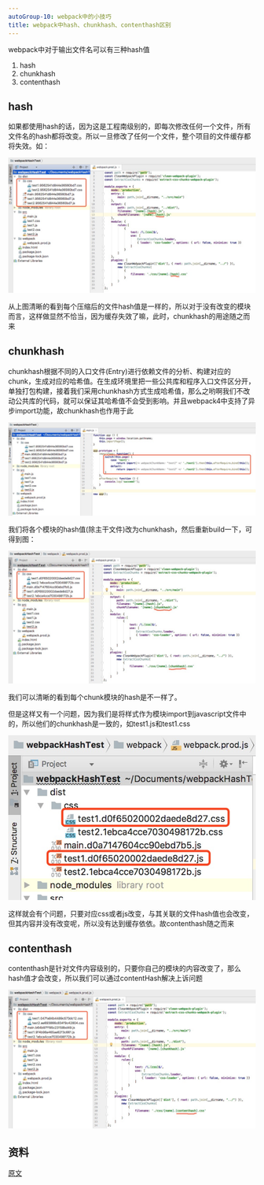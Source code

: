 ```yaml
---
autoGroup-10: webpack中的小技巧
title: webpack中hash、chunkhash、contenthash区别
---
```

webpack中对于输出文件名可以有三种hash值
1. hash
2. chunkhash
3. contenthash

## hash
如果都使用hash的话，因为这是工程南级别的，即每次修改任何一个文件，所有文件名的hash都将改变。所以一旦修改了任何一个文件，整个项目的文件缓存都将失效。如：

![hash](./images/887360-20180904134123992-581664738.png)

从上图清晰的看到每个压缩后的文件hash值是一样的，所以对于没有改变的模块而言，这样做显然不恰当，因为缓存失效了嘛，此时，chunkhash的用途随之而来

## chunkhash
chunkhash根据不同的入口文件(Entry)进行依赖文件的分析、构建对应的chunk，生成对应的哈希值。在生成环境里把一些公共库和程序入口文件区分开，单独打包构建，接着我们采用chunkhash方式生成哈希值，那么之哟啊我们不改动公共库的代码，就可以保证其哈希值不会受到影响。并且webpack4中支持了异步import功能，故chunkhash也作用于此

![chunkhash](./images/887360-20180904135805932-1678207702.png)

我们将各个模块的hash值(除主干文件)改为chunkhash，然后重新build一下，可得到图：

![chunkhash](./images/887360-20180904140120087-728478633.png)

我们可以清晰的看到每个chunk模块的hash是不一样了。

但是这样又有一个问题，因为我们是将样式作为模块import到javascript文件中的，所以他们的chunkhash是一致的，如test1.js和test1.css

![chunkhash2](./images/887360-20180904140438870-871123820.png)

这样就会有个问题，只要对应css或者js改变，与其关联的文件hash值也会改变，但其内容并没有改变呢，所以没有达到缓存依依。故contenthash随之而来

## contenthash
contenthash是针对文件内容级别的，只要你自己的模块的内容改变了，那么hash值才会改变，所以我们可以通过contentHash解决上诉问题

![contenthash](./images/887360-20180904141159855-1073612332.png)


## 资料
[原文](https://www.cnblogs.com/giggle/p/9583940.html)
